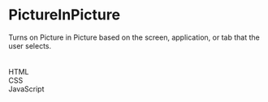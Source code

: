 # PictureInPicture

Turns on Picture in Picture based on the screen, application, or tab that the user selects. <br>
<br>
<br>
HTML<br>
CSS<br>
JavaScript<br>
